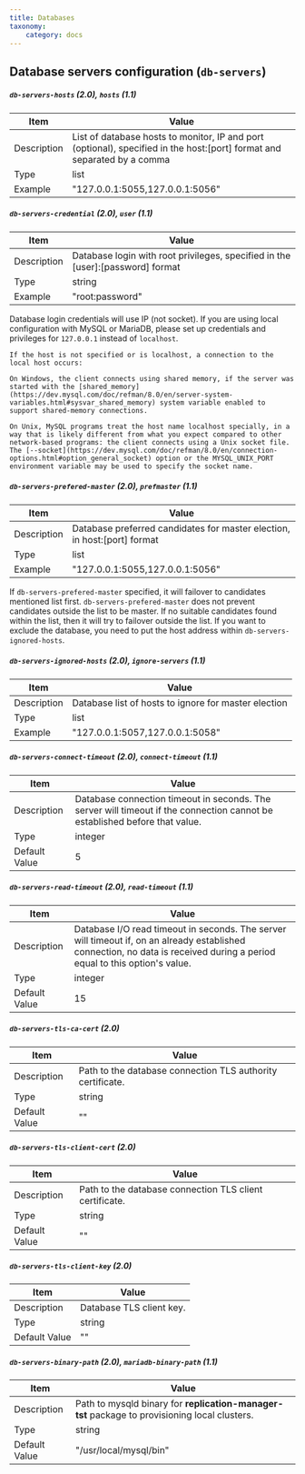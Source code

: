 ```yaml
---
title: Databases
taxonomy:
    category: docs
---
```


## Database servers configuration (`db-servers`)

##### `db-servers-hosts` (2.0), `hosts` (1.1)

| Item | Value |
| ---- | ----- |
| Description | List of database hosts to monitor, IP and port (optional), specified in the host:[port] format and separated by a comma |
| Type | list |
| Example | "127.0.0.1:5055,127.0.0.1:5056" |

##### `db-servers-credential` (2.0), `user` (1.1)

| Item | Value |
| ---- | ----- |
| Description | Database login with root privileges, specified in the [user]:[password] format |
| Type | string |
| Example | "root:password" |

Database login credentials will use IP (not socket). If you are using local configuration with MySQL or MariaDB, please set up credentials and privileges for `127.0.0.1` instead of `localhost`.

```
If the host is not specified or is localhost, a connection to the local host occurs:

On Windows, the client connects using shared memory, if the server was started with the [shared_memory](https://dev.mysql.com/doc/refman/8.0/en/server-system-variables.html#sysvar_shared_memory) system variable enabled to support shared-memory connections.

On Unix, MySQL programs treat the host name localhost specially, in a way that is likely different from what you expect compared to other network-based programs: the client connects using a Unix socket file. The [--socket](https://dev.mysql.com/doc/refman/8.0/en/connection-options.html#option_general_socket) option or the MYSQL_UNIX_PORT environment variable may be used to specify the socket name.
```

##### `db-servers-prefered-master` (2.0), `prefmaster` (1.1)

| Item          | Value |
| ----          | ----- |
| Description   | Database preferred candidates for master election, in host:[port] format |
| Type          | list |
| Example       | "127.0.0.1:5055,127.0.0.1:5056" |

If `db-servers-prefered-master` specified, it will failover to candidates mentioned list first. `db-servers-prefered-master` does not prevent candidates outside the list to be master. If no suitable candidates found within the list, then it will try to failover outside the list. 
If you want to exclude the database, you need to put the host address within `db-servers-ignored-hosts`.

##### `db-servers-ignored-hosts` (2.0), `ignore-servers` (1.1)

| Item          | Value |
| ----          | ----- |
| Description   | Database list of hosts to ignore for master election |
| Type          | list |
| Example       | "127.0.0.1:5057,127.0.0.1:5058" |

##### `db-servers-connect-timeout` (2.0), `connect-timeout` (1.1)

| Item          | Value |
| ----          | ----- |
| Description   | Database connection timeout in seconds. The server will timeout if the connection cannot be established before that value. |
| Type          | integer |
| Default Value | 5 |

##### `db-servers-read-timeout` (2.0), `read-timeout` (1.1)

| Item          | Value |
| ----          | ----- |
| Description   | Database I/O read timeout in seconds. The server will timeout if, on an already established connection, no data is received during a period equal to this option's value. |
| Type          | integer |
| Default Value | 15 |

##### `db-servers-tls-ca-cert` (2.0)

| Item          | Value |
| ----          | ----- |
| Description   | Path to the database connection TLS authority certificate. |
| Type          | string |
| Default Value | "" |

##### `db-servers-tls-client-cert` (2.0)

| Item          | Value |
| ----          | ----- |
| Description   | Path to the database connection TLS client certificate. |
| Type          | string |
| Default Value | "" |

##### `db-servers-tls-client-key` (2.0)

| Item          | Value |
| ----          | ----- |
| Description   | Database TLS client key. |
| Type          | string |
| Default Value | "" |

##### `db-servers-binary-path` (2.0), `mariadb-binary-path` (1.1)

| Item          | Value |
| ----          | ----- |
| Description   | Path to mysqld binary for **replication-manager-tst** package to provisioning local clusters. |
| Type          | string |
| Default Value | "/usr/local/mysql/bin" |
